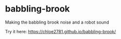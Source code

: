 # babbling-brook
Making the babbling brook noise and a robot sound

Try it here: https://chloe2781.github.io/babbling-brook/
